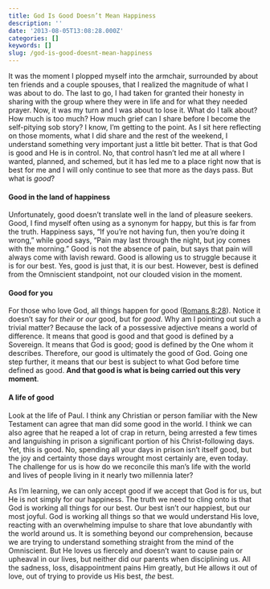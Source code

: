 ```yaml
---
title: God Is Good Doesn’t Mean Happiness
description: ''
date: '2013-08-05T13:08:28.000Z'
categories: []
keywords: []
slug: /god-is-good-doesnt-mean-happiness
---
```


It was the moment I plopped myself into the armchair, surrounded by about ten friends and a couple spouses, that I realized the magnitude of what I was about to do. The last to go, I had taken for granted their honesty in sharing with the group where they were in life and for what they needed prayer. Now, it was my turn and I was about to lose it. What do I talk about? How much is too much? How much grief can I share before I become the self-pitying sob story? I know, I’m getting to the point. As I sit here reflecting on those moments, what I did share and the rest of the weekend, I understand something very important just a little bit better. That is that God is good and He is in control. No, that control hasn’t led me at all where I wanted, planned, and schemed, but it has led me to a place right now that is best for me and I will only continue to see that more as the days pass. But what is _good_?

#### Good in the land of happiness

Unfortunately, good doesn’t translate well in the land of pleasure seekers. Good, I find myself often using as a synonym for happy, but this is far from the truth. Happiness says, “If you’re not having fun, then you’re doing it wrong,” while good says, “Pain may last through the night, but joy comes with the morning.” Good is not the absence of pain, but says that pain will always come with lavish reward. Good is allowing us to struggle because it is for our best. Yes, good is just that, it is our best. However, best is defined from the Omniscient standpoint, not our clouded vision in the moment.

#### Good for you

For those who love God, all things happen for good ([Romans 8:28](http://www.biblegateway.com/passage/?search=romans%208:28&version=ESV)). Notice it doesn’t say for _their_ or _our_ good, but for _good_. Why am I pointing out such a trivial matter? Because the lack of a possessive adjective means a world of difference. It means that good is good and that good is defined by a Sovereign. It means that God is good; good is defined by the One whom it describes. Therefore, our good is ultimately the good of God. Going one step further, it means that our best is subject to what God before time defined as good. **And that good is what is being carried out this very moment**.

#### A life of good

Look at the life of Paul. I think any Christian or person familiar with the New Testament can agree that man did some good in the world. I think we can also agree that he reaped a lot of crap in return, being arrested a few times and languishing in prison a significant portion of his Christ-following days. Yet, this is good. No, spending all your days in prison isn’t itself good, but the joy and certainty those days wrought most certainly are, even today. The challenge for us is how do we reconcile this man’s life with the world and lives of people living in it nearly two millennia later?

As I’m learning, we can only accept good if we accept that God is for us, but He is not simply for our happiness. The truth we need to cling onto is that God is working all things for our best. Our best isn’t our happiest, but our most joyful. God is working all things so that we would understand His love, reacting with an overwhelming impulse to share that love abundantly with the world around us. It is something beyond our comprehension, because we are trying to understand something straight from the mind of the Omniscient. But He loves us fiercely and doesn’t want to cause pain or upheaval in our lives, but neither did our parents when disciplining us. All the sadness, loss, disappointment pains Him greatly, but He allows it out of love, out of trying to provide us His best, _the_ best.